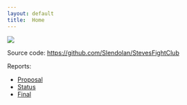 ```yaml
---
layout: default
title:  Home
---
```


<img src="https://www.windowscentral.com/sites/wpcentral.com/files/styles/xlarge/public/field/image/2016/09/minecraft-main.jpg" style="display: block; margin: auto;" />

Source code: https://github.com/Slendolan/StevesFightClub

Reports:

- [Proposal](proposal.html)
- [Status](status.html)
- [Final](final.html)

